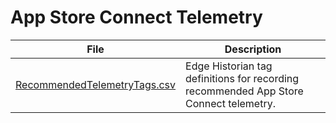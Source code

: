 # App Store Connect Telemetry

| File | Description |
| ---- | ----------- |
| [RecommendedTelemetryTags.csv](./RecommendedTelemetryTags.csv) | Edge Historian tag definitions for recording recommended App Store Connect telemetry. |
